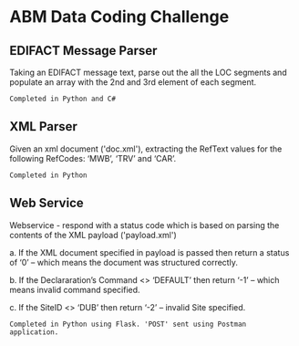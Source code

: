 # ABM Data Coding Challenge

## EDIFACT Message Parser

Taking an EDIFACT message text, parse out the all the LOC segments and populate an array with the 2nd and 3rd element of each segment. 
   
    Completed in Python and C#
    
## XML Parser

Given an xml document ('doc.xml'), extracting the RefText values for the following RefCodes: ‘MWB’, ‘TRV’ and ‘CAR’.

    Completed in Python
    
## Web Service

Webservice - respond with a status code which is based on parsing the contents of the XML payload ('payload.xml')

a.	If the XML document specified in payload is passed
            then return a status of ‘0’ – which means
            the document was structured correctly.
    
b.	If the Declararation’s Command <> ‘DEFAULT’
            then return ‘-1’ – which means invalid command specified.

c.	If the SiteID <> ‘DUB’ then return ‘-2’ – invalid Site specified.

    Completed in Python using Flask. 'POST' sent using Postman application.
